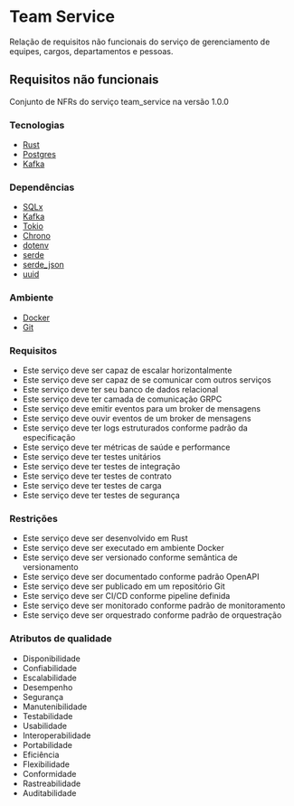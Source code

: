 # Team Service

Relação de requisitos não funcionais do serviço de gerenciamento de equipes, cargos, departamentos e pessoas.

## Requisitos não funcionais

Conjunto de NFRs do serviço team_service na versão 1.0.0

### Tecnologias

- [Rust](https://www.rust-lang.org/)
- [Postgres](https://www.postgresql.org/)
- [Kafka](https://kafka.apache.org/)

### Dependências

- [SQLx](https://crates.io/crates/sqlx)
- [Kafka](https://crates.io/crates/kafka)
- [Tokio](https://crates.io/crates/tokio)
- [Chrono](https://crates.io/crates/chrono)
- [dotenv](https://crates.io/crates/dotenv)
- [serde](https://crates.io/crates/serde)
- [serde_json](https://crates.io/crates/serde_json)
- [uuid](https://crates.io/crates/uuid)

### Ambiente

- [Docker](https://www.docker.com/)
- [Git](https://git-scm.com/)

### Requisitos

- Este serviço deve ser capaz de escalar horizontalmente
- Este serviço deve ser capaz de se comunicar com outros serviços
- Este serviço deve ter seu banco de dados relacional
- Este serviço deve ter camada de comunicação GRPC
- Este serviço deve emitir eventos para um broker de mensagens
- Este serviço deve ouvir eventos de um broker de mensagens
- Este serviço deve ter logs estruturados conforme padrão da especificação
- Este serviço deve ter métricas de saúde e performance
- Este serviço deve ter testes unitários
- Este serviço deve ter testes de integração
- Este serviço deve ter testes de contrato
- Este serviço deve ter testes de carga
- Este serviço deve ter testes de segurança

### Restrições

- Este serviço deve ser desenvolvido em Rust
- Este serviço deve ser executado em ambiente Docker
- Este serviço deve ser versionado conforme semântica de versionamento
- Este serviço deve ser documentado conforme padrão OpenAPI
- Este serviço deve ser publicado em um repositório Git
- Este serviço deve ser CI/CD conforme pipeline definida
- Este serviço deve ser monitorado conforme padrão de monitoramento
- Este serviço deve ser orquestrado conforme padrão de orquestração

### Atributos de qualidade

- Disponibilidade
- Confiabilidade
- Escalabilidade
- Desempenho
- Segurança
- Manutenibilidade
- Testabilidade
- Usabilidade
- Interoperabilidade
- Portabilidade
- Eficiência
- Flexibilidade
- Conformidade
- Rastreabilidade
- Auditabilidade
